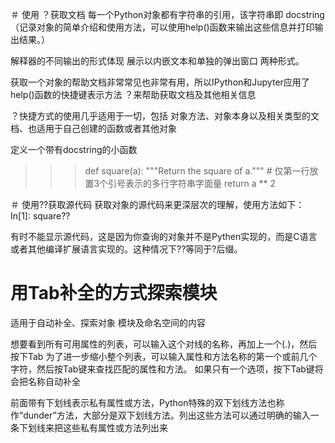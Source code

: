 ＃ 使用 ？获取文档
每一个Python对象都有字符串的引用，该字符串即 docstring （记录对象的简单介绍和使用方法，可以使用help()函数来输出这些信息并打印输出结果。）

解释器的不同输出的形式体现 展示以内嵌文本和单独的弹出窗口 两种形式。

获取一个对象的帮助文档非常常见也非常有用，所以IPython和Jupyter应用了help()函数的快捷键表示方法 ？来帮助获取文档及其他相关信息

？快捷方式的使用几乎适用于一切，包括 对象方法、对象本身以及相关类型的文档、也适用于自己创建的函数或者其他对象

定义一个带有docstring的小函数
>>> def square(a):
>>>    """Return the square of a."""  # 仅第一行放置3个引号表示的多行字符串字面量
>>>    return a ** 2

＃ 使用??获取源代码
获取对象的源代码来更深层次的理解，使用方法如下：
In[1]: square??

有时不能显示源代码，这是因为你查询的对象并不是Pythen实现的，而是C语言或者其他编译扩展语言实现的。这种情况下??等同于?后缀。

# 用Tab补全的方式探索模块
适用于自动补全、探索对象 模块及命名空间的内容

想要看到所有可用属性的列表，可以输入这个对线的名称，再加上一个(.)，然后按下Tab
为了进一步缩小整个列表，可以输入属性和方法名称的第一个或前几个字符，然后按Tab键来查找匹配的属性和方法。
如果只有一个选项，按下Tab键将会把名称自动补全

前面带有下划线表示私有属性或方法，Python特殊的双下划线方法也称作“dunder”方法，大部分是双下划线方法。列出这些方法可以通过明确的输入一条下划线来把这些私有属性或方法列出来











